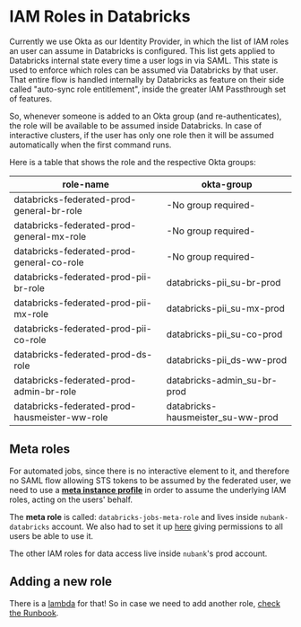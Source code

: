 # IAM Roles in Databricks

Currently we use Okta as our Identity Provider, in which the list of IAM roles an user can assume in Databricks is configured. This list gets applied to Databricks internal state every time a user logs in via SAML. This state is used to enforce which roles can be assumed via Databricks by that user. That entire flow is handled internally by Databricks as feature on their side called "auto-sync role entitlement", inside the greater IAM Passthrough set of features.

So, whenever someone is added to an Okta group (and re-authenticates), the role will be available to be assumed inside Databricks. In case of interactive clusters, if the user has only one role then it will be assumed automatically when the first command runs.

Here is a table that shows the role and the respective Okta groups:

| role-name                                     | okta-group                        |
|-----------------------------------------------|-----------------------------------|
| databricks-federated-prod-general-br-role     | -No group required-               |
| databricks-federated-prod-general-mx-role     | -No group required-               |
| databricks-federated-prod-general-co-role     | -No group required-               |
| databricks-federated-prod-pii-br-role         | databricks-pii_su-br-prod         |
| databricks-federated-prod-pii-mx-role         | databricks-pii_su-mx-prod         |
| databricks-federated-prod-pii-co-role         | databricks-pii_su-co-prod         |
| databricks-federated-prod-ds-role             | databricks-pii_ds-ww-prod         |
| databricks-federated-prod-admin-br-role       | databricks-admin_su-br-prod       |
| databricks-federated-prod-hausmeister-ww-role | databricks-hausmeister_su-ww-prod |

## Meta roles

For automated jobs, since there is no interactive element to it, and therefore no SAML flow allowing STS tokens to be assumed by the federated user, we need to use a **[meta instance profile](https://docs.databricks.com/dev-tools/api/latest/instance-profiles.html#id2)** in order to assume the underlying IAM roles, acting on the users' behalf.

The **meta role** is called: `databricks-jobs-meta-role` and lives inside `nubank-databricks` account. We also had to set it up [here](https://nubank.cloud.databricks.com/#setting/accounts/instanceProfiles) giving permissions to all users be able to use it.

The other IAM roles for data access live inside `nubank`'s prod account.

## Adding a new role

There is a [lambda](https://github.com/nubank/okta-aws/tree/master/src/okta_aws/databricks) for that! So in case we need to add another role, [check the Runbook](runbook.md#how-to-add-a-new-role).
